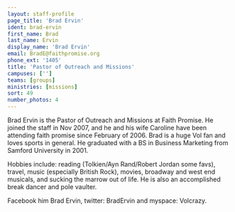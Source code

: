 ```yaml
---
layout: staff-profile
page_title: 'Brad Ervin'
ident: brad-ervin
first_name: Brad
last_name: Ervin
display_name: 'Brad Ervin'
email: BradE@faithpromise.org
phone_ext: '1405'
title: 'Pastor of Outreach and Missions'
campuses: ['']
teams: [groups]
ministries: [missions]
sort: 49
number_photos: 4
---
```


Brad Ervin is the Pastor of Outreach and Missions at Faith Promise. He joined the staff in Nov 2007, and he and his wife Caroline have been attending faith promise since February of 2006. Brad is a huge Vol fan and loves sports in general. He graduated with a BS in Business Marketing from Samford University in 2001.

Hobbies include: reading (Tolkien/Ayn Rand/Robert Jordan some favs), travel, music (especially British Rock), movies, broadway and west end musicals, and sucking the marrow out of life. He is also an accomplished break dancer and pole vaulter.

Facebook him Brad Ervin, twitter: BradErvin and myspace: Volcrazy.